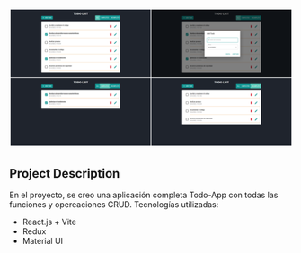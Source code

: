 ![React Todo App](./todo-app-demo.png)
---
## Project Description
En el proyecto, se creo una aplicación completa Todo-App con todas las funciones y opereaciones CRUD.
Tecnologías utilizadas:
* React.js + Vite
* Redux
* Material UI
